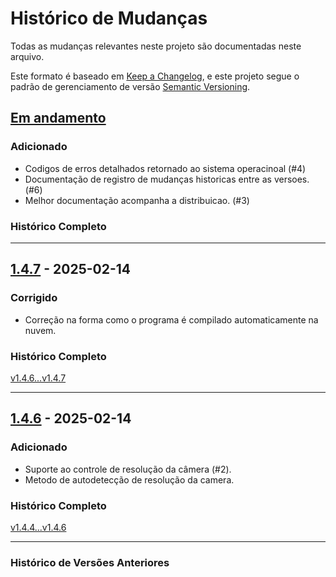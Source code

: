 # Histórico de Mudanças

Todas as mudanças relevantes neste projeto são documentadas neste arquivo.

Este formato é baseado em [Keep a Changelog](https://keepachangelog.com/pt-BR/1.1.0/),
e este projeto segue o padrão de gerenciamento de versão [Semantic Versioning](https://semver.org/lang/pt-BR/).

## [Em andamento]

### Adicionado
- Codigos de erros detalhados retornado ao sistema operacinoal (#4)
- Documentação de registro de mudanças historicas entre as versoes. (#6)
- Melhor documentação acompanha a distribuicao. (#3)


### Histórico Completo
[Em andamento]: https://github.com/fvilante/video_frame_saver/compare/v1.4.7...HEAD

---

## [1.4.7] - 2025-02-14

### Corrigido
- Correção na forma como o programa é compilado automaticamente na nuvem.

### Histórico Completo
[v1.4.6...v1.4.7](https://github.com/fvilante/video_frame_saver/compare/v1.4.6...v1.4.7)

---

## [1.4.6] - 2025-02-14

### Adicionado
- Suporte ao controle de resolução da câmera (#2).
- Metodo de autodetecção de resolução da camera.


### Histórico Completo
[v1.4.4...v1.4.6](https://github.com/fvilante/video_frame_saver/compare/v1.4.4...v1.4.6)

---

### Histórico de Versões Anteriores

[1.4.7]: https://github.com/fvilante/video_frame_saver/compare/v1.4.6...v1.4.7  
[1.4.6]: https://github.com/fvilante/video_frame_saver/compare/v1.4.4...v1.4.6  
[1.4.4]: https://github.com/fvilante/video_frame_saver/compare/v1.4.3...v1.4.4  
[1.4.3]: https://github.com/fvilante/video_frame_saver/compare/v1.4.2...v1.4.3  
[1.4.2]: https://github.com/fvilante/video_frame_saver/compare/v1.4.1...v1.4.2  
[1.4.1]: https://github.com/fvilante/video_frame_saver/compare/v1.4.0...v1.4.1  
[1.4.0]: https://github.com/fvilante/video_frame_saver/compare/v1.0.3...v1.4.0  
[1.0.3]: https://github.com/fvilante/video_frame_saver/compare/v1.0.2...v1.0.3  
[1.0.2]: https://github.com/fvilante/video_frame_saver/compare/v1.0.1...v1.0.2  
[1.0.1]: https://github.com/fvilante/video_frame_saver/compare/v1.0.0...v1.0.1  
[1.0.0]: https://github.com/fvilante/video_frame_saver/releases/tag/v1.0.0  

